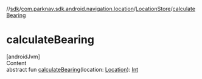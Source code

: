 //[sdk](../../../index.md)/[com.parknav.sdk.android.navigation.location](../index.md)/[LocationStore](index.md)/[calculateBearing](calculate-bearing.md)



# calculateBearing  
[androidJvm]  
Content  
abstract fun [calculateBearing](calculate-bearing.md)(location: [Location](https://developer.android.com/reference/kotlin/android/location/Location.html)): [Int](https://kotlinlang.org/api/latest/jvm/stdlib/kotlin/-int/index.html)  



